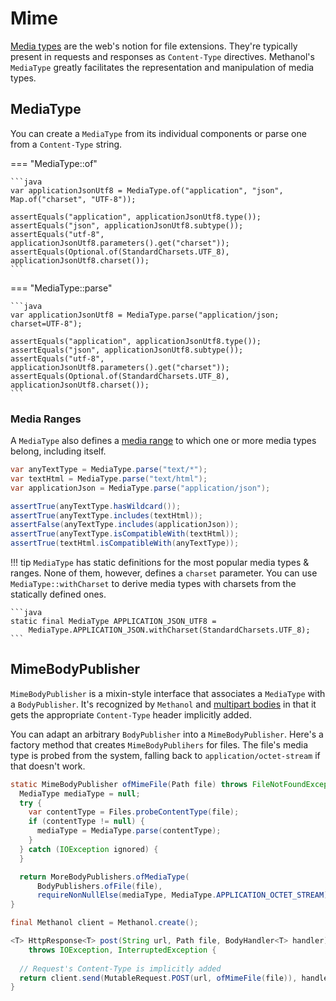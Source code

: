 # Mime

[Media types][mime-types-mdn] are the web's notion for file extensions. They're typically present in
requests and responses as `Content-Type` directives. Methanol's `MediaType` greatly facilitates the
representation and manipulation of media types.
    
## MediaType

You can create a `MediaType` from its individual components or parse one from a `Content-Type` string.

=== "MediaType::of"

    ```java
    var applicationJsonUtf8 = MediaType.of("application", "json", Map.of("charset", "UTF-8")); 

    assertEquals("application", applicationJsonUtf8.type());
    assertEquals("json", applicationJsonUtf8.subtype());
    assertEquals("utf-8", applicationJsonUtf8.parameters().get("charset"));
    assertEquals(Optional.of(StandardCharsets.UTF_8), applicationJsonUtf8.charset());
    ```

=== "MediaType::parse"

    ```java
    var applicationJsonUtf8 = MediaType.parse("application/json; charset=UTF-8");

    assertEquals("application", applicationJsonUtf8.type());
    assertEquals("json", applicationJsonUtf8.subtype());
    assertEquals("utf-8", applicationJsonUtf8.parameters().get("charset"));
    assertEquals(Optional.of(StandardCharsets.UTF_8), applicationJsonUtf8.charset());
    ```
 
### Media Ranges

A `MediaType` also defines a [media range][media-ranges-rfc] to which one or more media types belong,
including itself.

```java
var anyTextType = MediaType.parse("text/*");
var textHtml = MediaType.parse("text/html");
var applicationJson = MediaType.parse("application/json");

assertTrue(anyTextType.hasWildcard());
assertTrue(anyTextType.includes(textHtml));
assertFalse(anyTextType.includes(applicationJson));
assertTrue(anyTextType.isCompatibleWith(textHtml));
assertTrue(textHtml.isCompatibleWith(anyTextType));
```

!!! tip
    `MediaType` has static definitions for the most popular media types & ranges. None of them,
    however, defines a `charset` parameter. You can use `MediaType::withCharset` to derive media
    types with charsets from the statically defined ones.

    ```java
    static final MediaType APPLICATION_JSON_UTF8 = 
        MediaType.APPLICATION_JSON.withCharset(StandardCharsets.UTF_8);
    ```

## MimeBodyPublisher

`MimeBodyPublisher` is a mixin-style interface that associates a `MediaType` with a `BodyPublisher`. 
It's recognized by `Methanol` and [multipart bodies](multipart_and_forms.md#multipart-bodies) in that
it gets the appropriate `Content-Type` header implicitly added.

You can adapt an arbitrary `BodyPublisher` into a `MimeBodyPublisher`. Here's a factory method that
creates `MimeBodyPublihers` for files. The file's media type is probed from the system, falling
back to `application/octet-stream` if that doesn't work. 

```java
static MimeBodyPublisher ofMimeFile(Path file) throws FileNotFoundException {
  MediaType mediaType = null;
  try {
    var contentType = Files.probeContentType(file);
    if (contentType != null) {
      mediaType = MediaType.parse(contentType);
    }
  } catch (IOException ignored) {
  }

  return MoreBodyPublishers.ofMediaType(
      BodyPublishers.ofFile(file),
      requireNonNullElse(mediaType, MediaType.APPLICATION_OCTET_STREAM));
}

final Methanol client = Methanol.create();

<T> HttpResponse<T> post(String url, Path file, BodyHandler<T> handler)
    throws IOException, InterruptedException {
    
  // Request's Content-Type is implicitly added
  return client.send(MutableRequest.POST(url, ofMimeFile(file)), handler);
}
```

[mime-types-mdn]: https://developer.mozilla.org/en-US/docs/Web/HTTP/Basics_of_HTTP/MIME_types
[media-ranges-rfc]: https://tools.ietf.org/html/rfc7231#section-5.3.2
